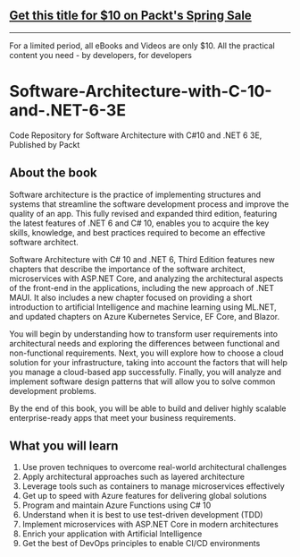 ## [Get this title for $10 on Packt's Spring Sale](https://www.packt.com/B17946?utm_source=github&utm_medium=packt-github-repo&utm_campaign=spring_10_dollar_2022)
-----
For a limited period, all eBooks and Videos are only $10. All the practical content you need \- by developers, for developers

# Software-Architecture-with-C-10-and-.NET-6-3E
Code Repository for Software Architecture with C#10 and .NET 6 3E, Published by Packt

## About the book
Software architecture is the practice of implementing structures and systems that streamline the software development process and improve the quality of an app. This fully revised and expanded third edition, featuring the latest features of .NET 6 and C# 10, enables you to acquire the key skills, knowledge, and best practices required to become an effective software architect.

Software Architecture with C# 10 and .NET 6, Third Edition features new chapters that describe the importance of the software architect, microservices with ASP.NET Core, and analyzing the architectural aspects of the front-end in the applications, including the new approach of .NET MAUI. It also includes a new chapter focused on providing a short introduction to artificial Intelligence and machine learning using ML.NET, and updated chapters on Azure Kubernetes Service, EF Core, and Blazor.

You will begin by understanding how to transform user requirements into architectural needs and exploring the differences between functional and non-functional requirements. Next, you will explore how to choose a cloud solution for your infrastructure, taking into account the factors that will help you manage a cloud-based app successfully. Finally, you will analyze and implement software design patterns that will allow you to solve common development problems.

By the end of this book, you will be able to build and deliver highly scalable enterprise-ready apps that meet your business requirements.

## What you will learn
1. Use proven techniques to overcome real-world architectural challenges
2. Apply architectural approaches such as layered architecture
3. Leverage tools such as containers to manage microservices effectively
4. Get up to speed with Azure features for delivering global solutions
5. Program and maintain Azure Functions using C# 10
6. Understand when it is best to use test-driven development (TDD)
7. Implement microservices with ASP.NET Core in modern architectures
8. Enrich your application with Artificial Intelligence
9. Get the best of DevOps principles to enable CI/CD environments

